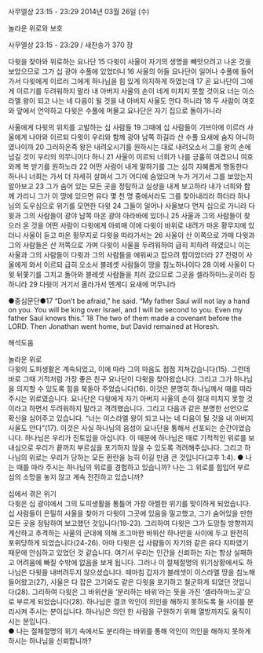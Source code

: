 사무엘상 23:15 - 23:29 
2014년 03월 26일 (수)

놀라운 위로와 보호



사무엘상 23:15 - 23:29 / 새찬송가 370 장


다윗을 찾아와 위로하는 요나단
15 다윗이 사울이 자기의 생명을 빼앗으려고 나온 것을 보았으므로 그가 십 광야 수풀에 있었더니 16 사울의 아들 요나단이 일어나 수풀에 들어가서 다윗에게 이르러 그에게 하나님을 힘 있게 의지하게 하였는데 17 곧 요나단이 그에게 이르기를 두려워하지 말라 내 아버지 사울의 손이 네게 미치지 못할 것이요 너는 이스라엘 왕이 되고 나는 네 다음이 될 것을 내 아버지 사울도 안다 하니라 18 두 사람이 여호와 앞에서 언약하고 다윗은 수풀에 머물고 요나단은 자기 집으로 돌아가니라

사울에게 다윗의 위치를 고발하는 십 사람들
19 그때에 십 사람들이 기브아에 이르러 사울에게 나아와 이르되 다윗이 우리와 함께 광야 남쪽 하길라 산 수풀 요새에 숨지 아니하였나이까 20 그러하온즉 왕은 내려오시기를 원하시는 대로 내려오소서 그를 왕의 손에 넘길 것이 우리의 의무니이다 하니 21 사울이 이르되 너희가 나를 긍휼히 여겼으니 여호와께 복 받기를 원하노라 22 어떤 사람이 내게 말하기를 그는 심히 지혜롭게 행동한다 하나니 너희는 가서 더 자세히 살펴서 그가 어디에 숨었으며 누가 거기서 그를 보았는지 알아보고 23 그가 숨어 있는 모든 곳을 정탐하고 실상을 내게 보고하라 내가 너희와 함께 가리니 그가 이 땅에 있으면 유다 몇 천 명 중에서라도 그를 찾아내리라 하더라
하나님의 도우심으로 위기를 모면한 다윗
24 그들이 일어나 사울보다 먼저 십으로 가니라 다윗과 그의 사람들이 광야 남쪽 마온 광야 아라바에 있더니 25 사울과 그의 사람들이 찾으러 온 것을 어떤 사람이 다윗에게 아뢰매 이에 다윗이 바위로 내려가 마온 황무지에 있더니 사울이 듣고 마온 황무지로 다윗을 따라가서는 26 사울이 산 이쪽으로 가매 다윗과 그의 사람들은 산 저쪽으로 가며 다윗이 사울을 두려워하여 급히 피하려 하였으니 이는 사울과 그의 사람들이 다윗과 그의 사람들을 에워싸고 잡으려 함이었더라 27 전령이 사울에게 와서 이르되 급히 오소서 블레셋 사람들이 땅을 침노하나이다 28 이에 사울이 다윗 뒤쫓기를 그치고 돌아와 블레셋 사람들을 치러 갔으므로 그곳을 셀라하마느곳이라 칭하니라 29 다윗이 거기서 올라가서 엔게디 요새에 머무니라


●중심문단●17 “Don’t be afraid,” he said. “My father Saul will not lay a hand on you. You will be king over Israel, and I will be second to you. Even my father Saul knows this.” 18 The two of them made a covenant before the LORD. Then Jonathan went home, but David remained at Horesh.

해석도움





놀라운 위로  
다윗의 도피생활은 계속되었고, 이에 따라 그의 마음도 점점 지쳐갔습니다(15). 그런데 바로 그때 기적처럼 가장 좋은 친구 요나단이 다윗을 찾아왔습니다. 그리고 그가 하나님을 의지할 수 있도록 힘을 북돋아 주었습니다(16). 이것은 분명히 하나님께서 때를 따라 주시는 위로였습니다. 요나단은 다윗에게 자기 아버지 사울의 손이 절대 미치지 못할 것이라고 하면서 두려워하지 말라고 격려했습니다. 그리고 다음과 같은 분명한 선언으로 확신을 심어주고 있습니다. “너는 이스라엘 왕이 되고 나는 네 다음이 될 것을 내 아버지 사울도 안다”(17). 이것은 사실 하나님의 음성이 요나단을 통해서 선포되는 순간이었습니다. 하나님은 우리가 진토임을 아십니다. 이 때문에 하나님은 때로 기적적인 위로를 보내심으로 우리가 끝까지 부르심을 포기하지 않을 수 있도록 격려해주십니다. 그리고 하나님의 위로는 우리가 당하는 모든 환란을 능히 이길 만큼 큰 것입니다(고후 1:4).
● 나는 때를 따라 주시는 하나님의 위로를 경험하고 있습니까? 나는 그 위로를 힘입어 부르심의 소망을 놓지 않고 계속 전진하고 있습니까? 

십에서 겪은 위기  
다윗은 십 광야에서 그의 도피생활을 통틀어 가장 아찔한 위기를 맞이하게 되었습니다. 십 사람들이 은밀히 사울을 찾아가 다윗이 그곳에 있음을 밀고했고, 그가 숨어있을 만한 모든 곳을 정탐하여 보고했던 것입니다(19-23). 그리하여 다윗은 그가 도망칠 방향까지 계산하고 추격하는 사울의 군대에 의해 조그마한 바위산 하나만을 사이에 두고 완전히 포위당하게 되었습니다(24-26). 아마 다윗은 십 사람들이 자기와 같은 유다 지파였기 때문에 안심하고 있었던 것 같습니다. 여기서 우리는 인간을 신뢰하는 자는 항상 실패하고 어려움에 빠질 수밖에 없음을 보게 됩니다. 그러나 이 절체절명의 위기상황에서도 하나님은 다윗을 내버려두지 않으셨습니다. 때마침 갑자기 블레셋이 이스라엘 땅을 침노해 들어왔고(27), 사울은 다 잡은 고기와도 같은 다윗을 포기하고 철군하게 되었던 것입니다(28). 그리하여 다윗은 그 바위산을 ‘분리하는 바위’라는 뜻을 가진 ‘셀라하마느곳’으로 부르게 되었습니다(28). 하나님은 결코 악인이 의인을 해하지 못하도록 둘 사이를 분리시켜 주시는 분이십니다. 하나님은 의인 한 사람을 구원하기 위해 열방까지도 움직이시는 분입니다.  
● 나는 절체절명의 위기 속에서도 분리하는 바위를 통해 악인이 의인을 해하지 못하게 하시는 하나님을 신뢰합니까?